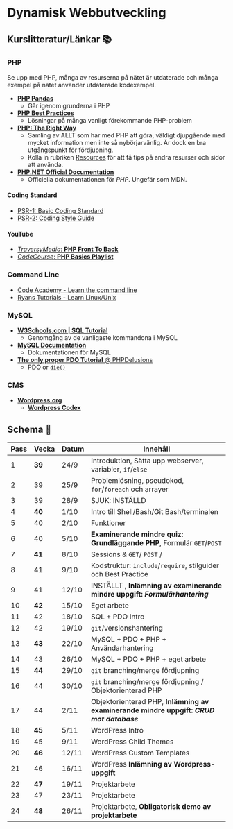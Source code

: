 # Dynamisk Webbutveckling

## Kurslitteratur/Länkar :books:

### PHP

Se upp med PHP, många av resurserna på nätet är utdaterade och många exempel på nätet använder utdaterade kodexempel.

* [__PHP Pandas__](https://daylerees.com/php-pandas/)  
    - Går igenom grunderna i PHP
* [__PHP Best Practices__](https://phpbestpractices.org/)
    - Lösningar på många vanligt förekommande PHP-problem
* [__PHP: The Right Way__](http://www.phptherightway.com/)
    - Samling av ALLT som har med PHP att göra, väldigt djupgående med mycket information men inte så nybörjarvänlig. Är dock en bra utgångspunkt för fördjupning.
    - Kolla in rubriken [Resources](http://www.phptherightway.com/#resources) för att få tips på andra resurser och sidor att använda.
* [__PHP.NET Official Documentation__](http://php.net/)
    - Officiella dokumentationen för _PHP_. Ungefär som MDN.

#### Coding Standard

* [PSR-1: Basic Coding Standard](https://www.php-fig.org/psr/psr-1/)
* [PSR-2: Coding Style Guide](https://www.php-fig.org/psr/psr-2/)

#### YouTube

* [_TraversyMedia_: __PHP Front To Back__](https://www.youtube.com/watch?v=oJbfyzaA2QA)
* [_CodeCourse_: __PHP Basics Playlist__](https://www.youtube.com/playlist?list=PLfdtiltiRHWHjTPiFDRdTOPtSyYfz3iLW)

### Command Line

* [Code Academy - Learn the command line](https://www.codecademy.com/learn/learn-the-command-line)
* [Ryans Tutorials - Learn Linux/Unix](https://ryanstutorials.net/linuxtutorial/)

### MySQL

* [__W3Schools.com | SQL Tutorial__](https://www.w3schools.com/sql/)
    - Genomgång av de vanligaste kommandona i MySQL
* [__MySQL Documentation__](https://dev.mysql.com/doc/refman/5.7/en/)
    - Dokumentationen för MySQL
* [__The only proper PDO Tutorial__ @ PHPDelusions](https://phpdelusions.net/pdo)
    - PDO or [`die()`](http://php.net/manual/en/function.die.php)

### CMS

* [__Wordpress.org__](https://wordpress.org/)
    - [__Wordpress Codex__](https://codex.wordpress.org/)    

## Schema :calendar:

| Pass  | Vecka     | Datum   | Innehåll                                                                        |
|-------|-------    |---------|---------------------------------------------------------------------------------|
| 1     | **39**    | 24/9    | Introduktion, Sätta upp webserver, variabler, `if`/`else`                       |
| 2     | 39        | 25/9    | Problemlösning, pseudokod, `for`/`foreach` och arrayer                          |   
| 3     | 39        | 28/9    | SJUK: INSTÄLLD                                                                  |
| 4     | **40**    | 1/10    | Intro till Shell/Bash/Git Bash/terminalen                                       |
| 5     | 40        | 2/10    | Funktioner                                                                      |
| 6     | 40        | 5/10    | **Examinerande mindre quiz: Grundläggande PHP**, Formulär `GET`/`POST`          |
| 7     | **41**    | 8/10    | Sessions & `GET`/ `POST` /                                                      |
| 8     | 41        | 9/10    | Kodstruktur: `include`/`require`, stilguider och Best Practice                  |
| 9     | 41        | 12/10   | INSTÄLLT , **Inlämning av examinerande mindre uppgift: _Formulärhantering_**  |
| 10    | **42**    | 15/10   | Eget arbete                                                               |
| 11    | 42        | 18/10   | SQL + PDO Intro                             |
| 12    | 42        | 19/10   | `git`/versionshantering                            |
| 13    | **43**    | 22/10   | MySQL + PDO + PHP + Användarhantering                                                              |
| 14    | 43        | 26/10   | MySQL + PDO + PHP + eget arbete                                                      |
| 15    | **44**    | 29/10   | `git` branching/merge fördjupning |                                                       |
| 16    | 44        | 30/10   | `git` branching/merge fördjupning / Objektorienterad PHP                                                            |
| 17    | 44        | 2/11    | Objektorienterad PHP, **Inlämning av examinerande mindre uppgift: _CRUD mot database_** |
| 18    | **45**    | 5/11    | WordPress Intro                                                                 |
| 19    | 45        | 9/11    | WordPress Child Themes                                                          |
| 20    | **46**    | 12/11   | WordPress Custom Templates                                                      |
| 21    | 46        | 16/11   | WordPress **Inlämning av Wordpress-uppgift**                                    |
| 22    | **47**    | 19/11   | Projektarbete                                                                   |
| 23    | 47        | 23/11   | Projektarbete                                                                   |
| 24    | **48**    | 26/11   | Projektarbete, **Obligatorisk demo av projektarbete**                           |

